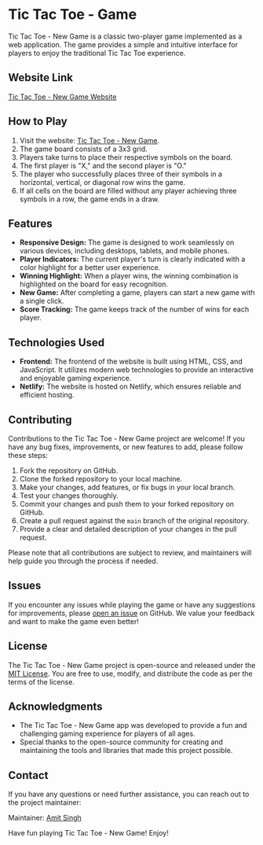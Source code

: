 # Tic Tac Toe - Game

Tic Tac Toe - New Game is a classic two-player game implemented as a web application. The game provides a simple and intuitive interface for players to enjoy the traditional Tic Tac Toe experience.

## Website Link

[Tic Tac Toe - New Game Website](https://tictactoe-new-game.netlify.app/)

## How to Play

1. Visit the website: [Tic Tac Toe - New Game](https://tictactoe-new-game.netlify.app/).
2. The game board consists of a 3x3 grid.
3. Players take turns to place their respective symbols on the board.
4. The first player is "X," and the second player is "O."
5. The player who successfully places three of their symbols in a horizontal, vertical, or diagonal row wins the game.
6. If all cells on the board are filled without any player achieving three symbols in a row, the game ends in a draw.

## Features

- **Responsive Design:** The game is designed to work seamlessly on various devices, including desktops, tablets, and mobile phones.
- **Player Indicators:** The current player's turn is clearly indicated with a color highlight for a better user experience.
- **Winning Highlight:** When a player wins, the winning combination is highlighted on the board for easy recognition.
- **New Game:** After completing a game, players can start a new game with a single click.
- **Score Tracking:** The game keeps track of the number of wins for each player.

## Technologies Used

- **Frontend:** The frontend of the website is built using HTML, CSS, and JavaScript. It utilizes modern web technologies to provide an interactive and enjoyable gaming experience.
- **Netlify:** The website is hosted on Netlify, which ensures reliable and efficient hosting.

## Contributing

Contributions to the Tic Tac Toe - New Game project are welcome! If you have any bug fixes, improvements, or new features to add, please follow these steps:

1. Fork the repository on GitHub.
2. Clone the forked repository to your local machine.
3. Make your changes, add features, or fix bugs in your local branch.
4. Test your changes thoroughly.
5. Commit your changes and push them to your forked repository on GitHub.
6. Create a pull request against the `main` branch of the original repository.
7. Provide a clear and detailed description of your changes in the pull request.

Please note that all contributions are subject to review, and maintainers will help guide you through the process if needed.

## Issues

If you encounter any issues while playing the game or have any suggestions for improvements, please [open an issue](https://github.com/Amitkarun-singh/tic-tac-toe-game/issues) on GitHub. We value your feedback and want to make the game even better!

## License

The Tic Tac Toe - New Game project is open-source and released under the [MIT License](https://opensource.org/licenses/MIT). You are free to use, modify, and distribute the code as per the terms of the license.

## Acknowledgments

- The Tic Tac Toe - New Game app was developed to provide a fun and challenging gaming experience for players of all ages.
- Special thanks to the open-source community for creating and maintaining the tools and libraries that made this project possible.

## Contact

If you have any questions or need further assistance, you can reach out to the project maintainer:

Maintainer: [Amit Singh](mailto:amitkarun4559@gmail.com)

Have fun playing Tic Tac Toe - New Game! Enjoy!
